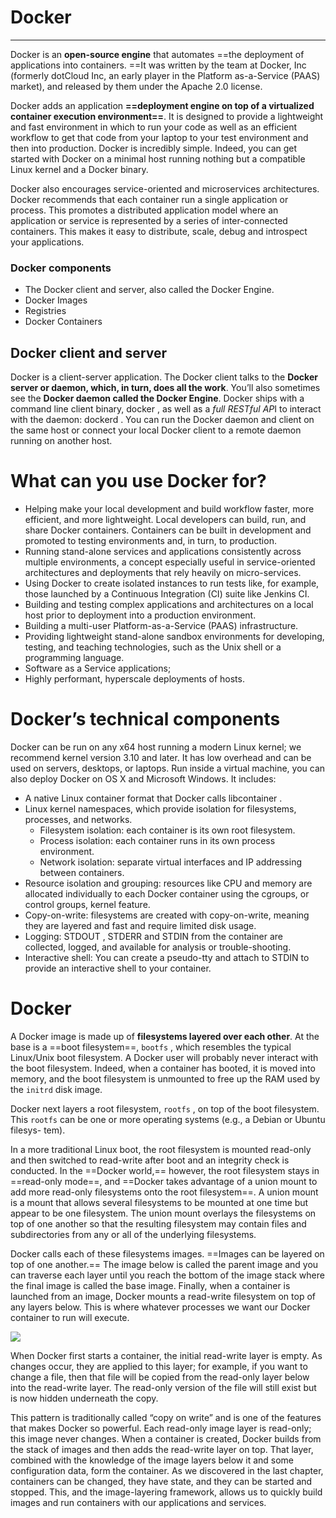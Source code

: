 # Docker
---
Docker is an **open-source engine** that automates ==the deployment of applications into containers. ==It was written by the team at Docker, Inc (formerly dotCloud Inc, an early player in the Platform as-a-Service (PAAS) market), and released by them under the Apache 2.0 license.

Docker adds an application **==deployment engine on top of a virtualized container execution environment==**. It is designed to provide a lightweight and fast environment in which to run your code as well as an efficient workflow to get that code from your laptop to your test environment and then into production. Docker is incredibly simple. Indeed, you can get started with Docker
on a minimal host running nothing but a compatible Linux kernel and a Docker binary.

Docker also encourages service-oriented and microservices architectures. Docker recommends that each container run a single application or process. This promotes a distributed application model where an application or service is represented by a series of inter-connected containers. This makes it easy to distribute, scale, debug and introspect your applications.

### Docker components
- The Docker client and server, also called the Docker Engine.
- Docker Images
- Registries
- Docker Containers


## Docker client and server
Docker is a client-server application. The Docker client talks to the **Docker server or daemon, which, in turn, does all the work**. You’ll also sometimes see the **Docker daemon called the Docker Engine**. Docker ships with a command line client binary, docker , as well as a *full RESTful AP*I to interact with the daemon: dockerd . You can run the Docker daemon and client on the same host or connect your local Docker client to a remote daemon running on another host.

# What can you use Docker for?
- Helping make your local development and build workflow faster, more efficient, and more lightweight. Local developers can build, run, and share Docker containers. Containers can be built in development and promoted to testing environments and, in turn, to production.
- Running stand-alone services and applications consistently across multiple environments, a concept especially useful in service-oriented architectures and deployments that rely heavily on micro-services.
- Using Docker to create isolated instances to run tests like, for example, those launched by a Continuous Integration (CI) suite like Jenkins CI.
- Building and testing complex applications and architectures on a local host prior to deployment into a production environment.
- Building a multi-user Platform-as-a-Service (PAAS) infrastructure.
- Providing lightweight stand-alone sandbox environments for developing, testing, and teaching technologies, such as the Unix shell or a programming language.
- Software as a Service applications;
- Highly performant, hyperscale deployments of hosts.


# Docker’s technical components
Docker can be run on any x64 host running a modern Linux kernel; we recommend kernel version 3.10 and later. It has low overhead and can be used on servers, desktops, or laptops. Run inside a virtual machine, you can also deploy Docker on OS X and Microsoft Windows. It includes:
-  A native Linux container format that Docker calls libcontainer .
-  Linux kernel namespaces, which provide isolation for filesystems, processes, and networks.
	-  Filesystem isolation: each container is its own root filesystem.
	- Process isolation: each container runs in its own process environment.
	- Network isolation: separate virtual interfaces and IP addressing between containers.
- Resource isolation and grouping: resources like CPU and memory are allocated individually to each Docker container using the cgroups, or control groups, kernel feature.
- Copy-on-write: filesystems are created with copy-on-write, meaning they are layered and fast and require limited disk usage.
- Logging: STDOUT , STDERR and STDIN from the container are collected, logged, and available for analysis or trouble-shooting.
- Interactive shell: You can create a pseudo-tty and attach to STDIN to provide an interactive shell to your container.  

# Docker 
 A Docker image is made up of **filesystems layered over each other**. At the base is a ==boot filesystem==, `bootfs` , which resembles the typical Linux/Unix boot filesystem. A Docker user will probably never interact with the boot filesystem. Indeed, when a container has booted, it is moved into memory, and the boot filesystem is unmounted to free up the RAM used by the `initrd` disk image.

Docker next layers a root filesystem, `rootfs` , on top of the boot filesystem. This
`rootfs` can be one or more operating systems (e.g., a Debian or Ubuntu filesys-
tem).

In a more traditional Linux boot, the root filesystem is mounted read-only and then switched to read-write after boot and an integrity check is conducted. In the ==Docker world,== however, the root filesystem stays in ==read-only mode==, and ==Docker takes advantage of a union mount to add more read-only filesystems onto the root filesystem==. A union mount is a mount that allows several filesystems to be mounted at one time but appear to be one filesystem. The union mount overlays the filesystems on top of one another so that the resulting filesystem may contain files and subdirectories from any or all of the underlying filesystems.

Docker calls each of these filesystems images. ==Images can be layered on top of one another.== The image below is called the parent image and you can traverse each layer until you reach the bottom of the image stack where the final image is called the base image. Finally, when a container is launched from an image, Docker mounts a read-write filesystem on top of any layers below. This is where whatever processes we want our Docker container to run will execute.

![](https://i.stack.imgur.com/P12n2.png)

When Docker first starts a container, the initial read-write layer is empty. As changes occur, they are applied to this layer; for example, if you want to change a file, then that file will be copied from the read-only layer below into the read-write layer. The read-only version of the file will still exist but is now hidden underneath the copy.

This pattern is traditionally called “copy on write” and is one of the features that makes Docker so powerful. Each read-only image layer is read-only; this image never changes. When a container is created, Docker builds from the stack of images and then adds the read-write layer on top. That layer, combined with the knowledge of the image layers below it and some configuration data, form the container. As we discovered in the last chapter, containers can be changed, they have state, and they can be started and stopped. This, and the image-layering framework, allows us to quickly build images and run containers with our applications
and services.